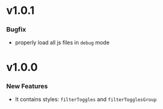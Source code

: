 # v1.0.1
### Bugfix
 - properly load all js files in `debug` mode

# v1.0.0

### New Features

 - It contains styles: `filterToggles` and `filterTogglesGroup`
